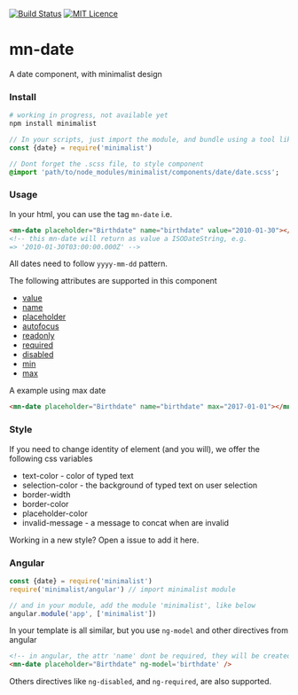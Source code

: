 [![Build Status](https://travis-ci.org/darlanmendonca/minimalist.svg?branch=master)](https://travis-ci.org/darlanmendonca/minimalist)
[![MIT Licence](https://badges.frapsoft.com/os/mit/mit.svg?v=103)](https://opensource.org/licenses/mit-license.php)

# mn-date

A date component, with minimalist design

### Install

```sh
# working in progress, not available yet
npm install minimalist
```

```js
// In your scripts, just import the module, and bundle using a tool like webpack, or browserify
const {date} = require('minimalist')
```


```sass
// Dont forget the .scss file, to style component
@import 'path/to/node_modules/minimalist/components/date/date.scss';
```


### Usage

In your html, you can use the tag `mn-date` i.e.

```html
<mn-date placeholder="Birthdate" name="birthdate" value="2010-01-30"></mn-date>
<!-- this mn-date will return as value a ISODateString, e.g. 
=> '2010-01-30T03:00:00.000Z' -->
```

All dates need to follow `yyyy-mm-dd` pattern.

The following attributes are supported in this component

- [value](http://www.w3schools.com/tags/att_input_value.asp)
- [name](http://www.w3schools.com/tags/att_input_name.asp)
- [placeholder](http://www.w3schools.com/tags/att_input_placeholder.asp)
- [autofocus](http://www.w3schools.com/tags/att_input_autofocus.asp)
- [readonly](http://www.w3schools.com/tags/att_input_readonly.asp)
- [required](http://www.w3schools.com/tags/att_input_required.asp)
- [disabled](http://www.w3schools.com/tags/att_input_disabled.asp)
- [min](https://www.w3schools.com/tags/att_input_min.asp)
- [max](https://www.w3schools.com/tags/att_input_max.asp)

A example using max date

```html
<mn-date placeholder="Birthdate" name="birthdate" max="2017-01-01"></mn-date>
```

### Style

If you need to change identity of element (and you will), we offer the following css variables

- text-color - color of typed text
- selection-color - the background of typed text on user selection
- border-width
- border-color
- placeholder-color
- invalid-message - a message to concat when are invalid

<!-- This comment will be added when site is ready
Below you can found some examples of styles in codepen

- [default](default url here)
- [blue](blur url here)
- [icon] (icon url here)
- [perspective](perspective url here)
- [rounded](rounded url here) -->

Working in a new style? Open a issue to add it here.

### Angular

```js
const {date} = require('minimalist')
require('minimalist/angular') // import minimalist module

// and in your module, add the module 'minimalist', like below
angular.module('app', ['minimalist'])
```

In your template is all similar, but you use `ng-model` and other directives from angular

```html
<!-- in angular, the attr 'name' dont be required, they will be created automatically, using the last part of ngModel name, e.g. ng-model="data.birthdate" will generate a attribute name="birthdate" -->
<mn-date placeholder="Birthdate" ng-model='birthdate' />
```

Others directives like `ng-disabled`, and `ng-required`, are also supported.
